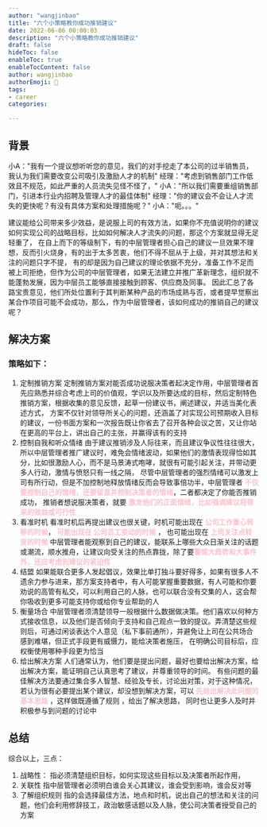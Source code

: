 ```yaml
---
author: "wangjinbao"
title: "六个小策略教你成功推销建议"
date: 2022-06-06 00:00:03
description: "六个小策略教你成功推销建议"
draft: false
hideToc: false
enableToc: true
enableTocContent: false
author: wangjinbao
authorEmoji: 👻
tags:
- career
categories:

---
```


## 背景
小A："我有一个提议想听听您的意见，我们的对手挖走了本公司的过半销售员，我认为我们需要改变公司吸引及激励人才的机制"
经理："考虑到销售部门工作低效且不规范，如此严重的人员流失见怪不怪了，"
小A："所以我们需要重组销售部门，引进本行业内招聘及管理人才的最佳体制"
经理："你的建议会不会让人才流失的更快呢？有没有具体方案和处理措施呢？"
小A："呃。。。"

建议能给公司带来多少效益，是说服上司的有效方法，如果你不充值说明你的建议如何实现公司的战略目标，比如如何解决人才流失的问题，那这个方案就显得无足轻重了，
在自上而下的等级制下，有的中层管理者担心自己的建议一旦效果不理想，反而引火烧身，有的出于太多苦衷，他们不得不屈从于上级，并对其想法和关注的问题只字不提，
有的却是因为自己建议的理论依据不充分，准备工作不足而被上司拒绝，但作为公司的中层管理者，如果无法建立并推广革新理念，组织就不能蓬勃发展，因为中层员工能够直接接触到顾客、供应商及同事。
因此汇总了各路宝贵意见，他们所处位置利于其判断某种产品的市场成熟与否，或者提早觉察出某合作项目可能不会成功，那么，作为中层管理者，该如何成功的推销自己的建议呢？

## 解决方案
### 策略如下：
1. 定制推销方案
定制推销方案对能否成功说服决策者起决定作用，中层管理者首先应熟悉并综合考虑上司的价值观，学识以及所要达成的目标，然后定制特色推销方案，根据收集的意见反馈，起草一份建议书，阐述建议，并适当美化表述方式，
方案不仅针对领导所关心的问题，还涵盖了对实现公司预期收入目标的建议，一份书面方案和一次报告既让你省去了召开各种会议之苦，又让你站在更高的平台上，讲出自己的主张，并赢得该有的支持
2. 控制自我和听众情绪
由于建议推销涉及人际往来，而且建议争议性往往很大，所以中层管理者推广建议时，难免会情绪波动，如果他们的激情表现得恰如其分，比如很激励人心，而不是马景涛式咆哮，就很有可能引起关注，并带动更多人行动，激情与愤怒只有一线之隔，
尽管中层管理者的强烈情绪可以激发上司有所行动，但是不加控制地释放情绪反而会导致事倍功半，中层管理者 <font color='pink'>**不仅要控制自己的情绪，还要留意并控制决策者的情绪**</font>，二者都决定了你能否推销成功，
推销者想说服决策者，就要 <font color='pink'>**激发他们的正面情绪，比如强调建议将带来的效益或可行性**</font>
3. 看准时机
看准时机后再提出建议也很关键，时机可能出现在 <font color='pink'>**公司工作重心转移的时候**</font>， <font color='pink'>**可能出现在 公司员工变动的时候**</font> ， 也可能出现在 <font color='pink'>**上司关注点转变的时候**</font>
中层管理者能观察到自己的建议，能联系上哪些大众日渐关注的话题或潮流，顺水推舟，让建议向受关注的热点靠拢，除了要<font color='pink'>**警惕大趋势和大事件外，还应考虑到建议的紧迫性**</font>
4. 结盟
如果能联合更多人发起倡议，效果比单打独斗要好得多，如果有很多人不遗余力参与进来，那方案支持者中，有人可能掌握重要数据，有人可能和你要劝说的高管有私交，可以利用自己的人脉，也可以联合没有交集的人，这会帮你吸收到更多可能支持你或给你专业帮助的人
5. 衡量场合
中层管理者须清楚领导一般根据什么数据做决策。他们喜欢以何种方式接收信息，以及他们是否倾向于支持和自己观点一致的提议。弄清楚这些规则后，可通过闲谈表达个人意见（私下事前通所），并避免让上司在公共场合感到难堪，但正式手段更有威慑力，能给决策者施压，
在明确公司目标后，应权衡使用哪种手段更为恰当
6. 给出解决方案
人们通常认为，他们要是提出问题，最好也要给出解决方案，给出解决方案，能证明自己认真思考了建议，并尊重领导的时间。
有些问题的最佳解决方法要通过集合多人智慧、经验及专长，讨论出对策，对于这种情况，若认为很有必要提出某个建议，却没想到解决方案，可以 <font color='pink'>**先给出解决此问题的基本思路**</font> ，这样做既遵循了规则 ，给出了解决思路，
同时也让更多人及时并积极参与到问题的讨论中

## 总结 
综合以上，三点：
1. 战略性：
指必须清楚组织目标，如何实现这些目标以及决策者所起作用，
2. 关联性
指中层管理者必须明白谁会关心其建议，谁会受到影响，谁会反对等
3. 了解组织规则
指的会选择最佳方法，地点和时机，说出自己的想法和关注的问题，他们会利用修辞技工，政治敏感话题以及人脉，使公司决策者授受自己的方案